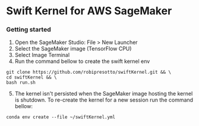 # Swift Kernel for AWS SageMaker

### Getting started
1. Open the SageMaker Studio: File > New Launcher
2. Select the SageMaker image (TensorFlow CPU)
3. Select Image Terminal
4. Run the command bellow to create the swift kernel env
```
git clone https://github.com/robipresotto/swiftKernel.git && \
cd swiftKernel && \
bash run.sh
```
5. The kernel isn't persisted when the SageMaker image hosting the kernel is shutdown. To re-create the kernel for a new session run the command bellow:
```
conda env create --file ~/swiftKernel.yml
```
